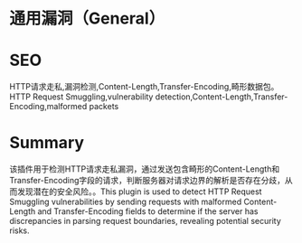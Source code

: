 # 通用漏洞（General）
# SEO
HTTP请求走私,漏洞检测,Content-Length,Transfer-Encoding,畸形数据包。HTTP Request Smuggling,vulnerability detection,Content-Length,Transfer-Encoding,malformed packets
# Summary
该插件用于检测HTTP请求走私漏洞，通过发送包含畸形的Content-Length和Transfer-Encoding字段的请求，判断服务器对请求边界的解析是否存在分歧，从而发现潜在的安全风险。。This plugin is used to detect HTTP Request Smuggling vulnerabilities by sending requests with malformed Content-Length and Transfer-Encoding fields to determine if the server has discrepancies in parsing request boundaries, revealing potential security risks.
